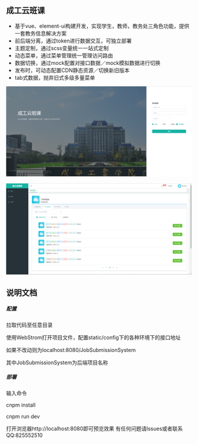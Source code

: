 ## 成工云班课
- 基于vue、element-ui构建开发，实现学生，教师，教务处三角色功能，提供一套教务信息解决方案
- 前后端分离，通过token进行数据交互，可独立部署
- 主题定制，通过scss变量统一一站式定制
- 动态菜单，通过菜单管理统一管理访问路由
- 数据切换，通过mock配置对接口数据／mock模拟数据进行切换
- 发布时，可动态配置CDN静态资源／切换新旧版本
- tab式数据，抛弃旧式多级多量菜单

![demo-](./static/img/1.png)

![demo-02](./static/img/2.png)

## 说明文档

##### 配置

拉取代码至任意目录

使用WebStrom打开项目文件，配置static/config下的各种环境下的接口地址

如果不改动则为localhost:8080/JobSubmissionSystem

其中JobSubmissionSystem为后端项目名称

##### 部署

输入命令

cnpm install 

cnpm run dev

打开浏览器http://localhost:8080即可预览效果 有任何问题请Issues或者联系QQ:825552510 

